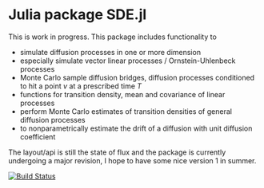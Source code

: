 Julia package SDE.jl 
====================

This is work in progress. This package includes functionality to

* simulate diffusion processes in one or more dimension
* especially simulate vector linear processes / Ornstein-Uhlenbeck processes
* Monte Carlo sample diffusion bridges, diffusion processes conditioned to hit a point *v* at a prescribed time *T*
* functions for transition density, mean and covariance of linear processes
* perform Monte Carlo estimates of transition densities of general diffusion processes
* to nonparametrically estimate the drift of a diffusion with unit diffusion coefficient

The layout/api is still the state of flux and the package is currently undergoing a major revision,
I hope to have some nice version 1 in summer.

[![Build Status](https://api.travis-ci.org/mschauer/SDE.jl.png)](https://travis-ci.org/mschauer/SDE.jl)